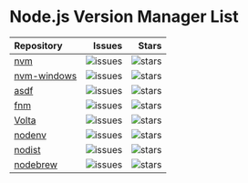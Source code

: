 # Node.js Version Manager List

| Repository | Issues | Stars |
| :--- | ---: | ---: |
| [nvm](https://github.com/nvm-sh/nvm) | ![issues](https://img.shields.io/github/issues/nvm-sh/nvm.svg) | ![stars](https://img.shields.io/github/stars/nvm-sh/nvm.svg) |
| [nvm-windows](https://github.com/coreybutler/nvm-windows) | ![issues](https://img.shields.io/github/issues/coreybutler/nvm-windows.svg) | ![stars](https://img.shields.io/github/stars/coreybutler/nvm-windows.svg) |
| [asdf](https://github.com/asdf-vm/asdf) | ![issues](https://img.shields.io/github/issues/asdf-vm/asdf.svg) | ![stars](https://img.shields.io/github/stars/asdf-vm/asdf.svg) |
| [fnm](https://github.com/Schniz/fnm) | ![issues](https://img.shields.io/github/issues/Schniz/fnm.svg) | ![stars](https://img.shields.io/github/stars/Schniz/fnm.svg) |
| [Volta](https://github.com/volta-cli/volta) | ![issues](https://img.shields.io/github/issues/volta-cli/volta.svg) | ![stars](https://img.shields.io/github/stars/volta-cli/volta.svg) |
| [nodenv](https://github.com/nodenv/nodenv) | ![issues](https://img.shields.io/github/issues/nodenv/nodenv.svg) | ![stars](https://img.shields.io/github/stars/nodenv/nodenv.svg) |
| [nodist](https://github.com/nullivex/nodist) | ![issues](https://img.shields.io/github/issues/nullivex/nodist.svg) | ![stars](https://img.shields.io/github/stars/nullivex/nodist.svg) |
| [nodebrew](https://github.com/hokaccha/nodebrew) | ![issues](https://img.shields.io/github/issues/hokaccha/nodebrew.svg) | ![stars](https://img.shields.io/github/stars/hokaccha/nodebrew.svg) |
